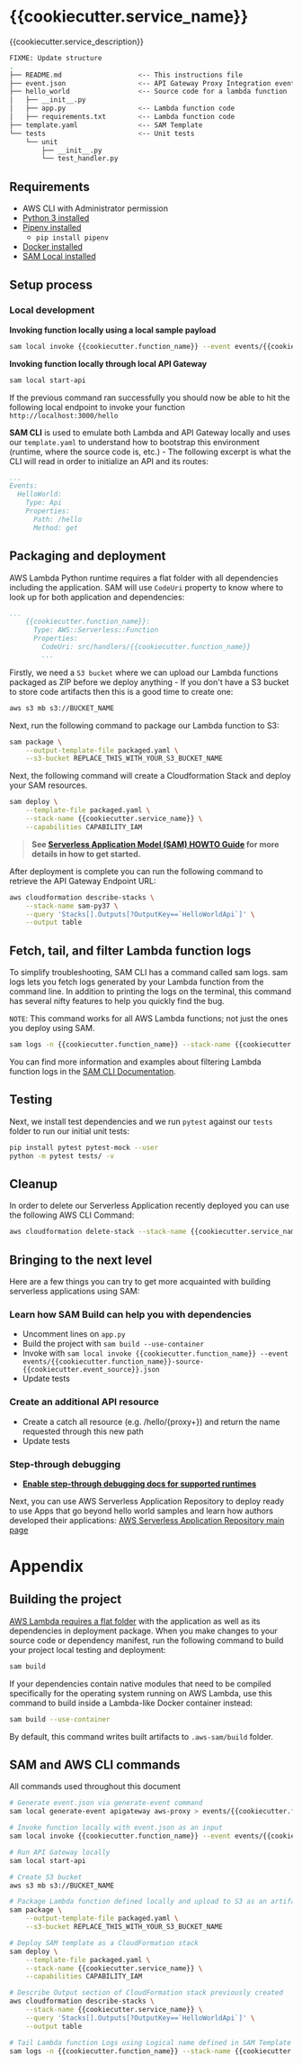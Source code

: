 # {{cookiecutter.service_name}}

{{cookiecutter.service_description}}


```bash
FIXME: Update structure
.
├── README.md                   <-- This instructions file
├── event.json                  <-- API Gateway Proxy Integration event payload
├── hello_world                 <-- Source code for a lambda function
│   ├── __init__.py
│   ├── app.py                  <-- Lambda function code
│   ├── requirements.txt        <-- Lambda function code
├── template.yaml               <-- SAM Template
└── tests                       <-- Unit tests
    └── unit
        ├── __init__.py
        └── test_handler.py
```

## Requirements

* AWS CLI with Administrator permission
* [Python 3 installed](https://www.python.org/downloads/)
* [Pipenv installed](https://github.com/pypa/pipenv)
    - `pip install pipenv`
* [Docker installed](https://www.docker.com/community-edition)
* [SAM Local installed](https://github.com/awslabs/aws-sam-local)

## Setup process

### Local development

**Invoking function locally using a local sample payload**

```bash
sam local invoke {{cookiecutter.function_name}} --event events/{{cookiecutter.function_name}}-source-{{cookiecutter.event_source}}.json
```

**Invoking function locally through local API Gateway**

```bash
sam local start-api
```

If the previous command ran successfully you should now be able to hit the following local endpoint to invoke your function `http://localhost:3000/hello`

**SAM CLI** is used to emulate both Lambda and API Gateway locally and uses our `template.yaml` to understand how to bootstrap this environment (runtime, where the source code is, etc.) - The following excerpt is what the CLI will read in order to initialize an API and its routes:

```yaml
...
Events:
  HelloWorld:
    Type: Api
    Properties:
      Path: /hello
      Method: get
```

## Packaging and deployment

AWS Lambda Python runtime requires a flat folder with all dependencies including the application. SAM will use `CodeUri` property to know where to look up for both application and dependencies:

```yaml
...
    {{cookiecutter.function_name}}:
      Type: AWS::Serverless::Function
      Properties:
        CodeUri: src/handlers/{{cookiecutter.function_name}}
        ...
```

Firstly, we need a `S3 bucket` where we can upload our Lambda functions packaged as ZIP before we deploy anything - If you don't have a S3 bucket to store code artifacts then this is a good time to create one:

```bash
aws s3 mb s3://BUCKET_NAME
```

Next, run the following command to package our Lambda function to S3:

```bash
sam package \
    --output-template-file packaged.yaml \
    --s3-bucket REPLACE_THIS_WITH_YOUR_S3_BUCKET_NAME
```

Next, the following command will create a Cloudformation Stack and deploy your SAM resources.

```bash
sam deploy \
    --template-file packaged.yaml \
    --stack-name {{cookiecutter.service_name}} \
    --capabilities CAPABILITY_IAM
```

> **See [Serverless Application Model (SAM) HOWTO Guide](https://docs.aws.amazon.com/serverless-application-model/latest/developerguide/serverless-quick-start.html) for more details in how to get started.**

After deployment is complete you can run the following command to retrieve the API Gateway Endpoint URL:

```bash
aws cloudformation describe-stacks \
    --stack-name sam-py37 \
    --query 'Stacks[].Outputs[?OutputKey==`HelloWorldApi`]' \
    --output table
```

## Fetch, tail, and filter Lambda function logs

To simplify troubleshooting, SAM CLI has a command called sam logs. sam logs lets you fetch logs generated by your Lambda function from the command line. In addition to printing the logs on the terminal, this command has several nifty features to help you quickly find the bug.

`NOTE`: This command works for all AWS Lambda functions; not just the ones you deploy using SAM.

```bash
sam logs -n {{cookiecutter.function_name}} --stack-name {{cookiecutter.service_name}} --tail
```

You can find more information and examples about filtering Lambda function logs in the [SAM CLI Documentation](https://docs.aws.amazon.com/serverless-application-model/latest/developerguide/serverless-sam-cli-logging.html).

## Testing


Next, we install test dependencies and we run `pytest` against our `tests` folder to run our initial unit tests:

```bash
pip install pytest pytest-mock --user
python -m pytest tests/ -v
```

## Cleanup

In order to delete our Serverless Application recently deployed you can use the following AWS CLI Command:

```bash
aws cloudformation delete-stack --stack-name {{cookiecutter.service_name}}
```

## Bringing to the next level

Here are a few things you can try to get more acquainted with building serverless applications using SAM:

### Learn how SAM Build can help you with dependencies

* Uncomment lines on `app.py`
* Build the project with ``sam build --use-container``
* Invoke with ``sam local invoke {{cookiecutter.function_name}} --event events/{{cookiecutter.function_name}}-source-{{cookiecutter.event_source}}.json``
* Update tests

### Create an additional API resource

* Create a catch all resource (e.g. /hello/{proxy+}) and return the name requested through this new path
* Update tests

### Step-through debugging

* **[Enable step-through debugging docs for supported runtimes]((https://docs.aws.amazon.com/serverless-application-model/latest/developerguide/serverless-sam-cli-using-debugging.html))**

Next, you can use AWS Serverless Application Repository to deploy ready to use Apps that go beyond hello world samples and learn how authors developed their applications: [AWS Serverless Application Repository main page](https://aws.amazon.com/serverless/serverlessrepo/)

# Appendix

## Building the project

[AWS Lambda requires a flat folder](https://docs.aws.amazon.com/lambda/latest/dg/lambda-python-how-to-create-deployment-package.html) with the application as well as its dependencies in  deployment package. When you make changes to your source code or dependency manifest,
run the following command to build your project local testing and deployment:

```bash
sam build
```

If your dependencies contain native modules that need to be compiled specifically for the operating system running on AWS Lambda, use this command to build inside a Lambda-like Docker container instead:
```bash
sam build --use-container
```

By default, this command writes built artifacts to `.aws-sam/build` folder.

## SAM and AWS CLI commands

All commands used throughout this document

```bash
# Generate event.json via generate-event command
sam local generate-event apigateway aws-proxy > events/{{cookiecutter.function_name}}-source-{{cookiecutter.event_source}}.json

# Invoke function locally with event.json as an input
sam local invoke {{cookiecutter.function_name}} --event events/{{cookiecutter.function_name}}-source-{{cookiecutter.event_source}}.json

# Run API Gateway locally
sam local start-api

# Create S3 bucket
aws s3 mb s3://BUCKET_NAME

# Package Lambda function defined locally and upload to S3 as an artifact
sam package \
    --output-template-file packaged.yaml \
    --s3-bucket REPLACE_THIS_WITH_YOUR_S3_BUCKET_NAME

# Deploy SAM template as a CloudFormation stack
sam deploy \
    --template-file packaged.yaml \
    --stack-name {{cookiecutter.service_name}} \
    --capabilities CAPABILITY_IAM

# Describe Output section of CloudFormation stack previously created
aws cloudformation describe-stacks \
    --stack-name {{cookiecutter.service_name}} \
    --query 'Stacks[].Outputs[?OutputKey==`HelloWorldApi`]' \
    --output table

# Tail Lambda function Logs using Logical name defined in SAM Template
sam logs -n {{cookiecutter.function_name}} --stack-name {{cookiecutter.service_name}} --tail
```

